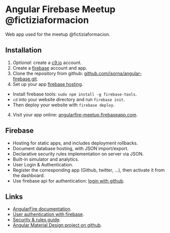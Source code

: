 Angular Firebase Meetup @fictiziaformacion
================

Web app used for the meetup @fictiziaformacion.

## Installation

1. _Optional:_ create a [c9.io](http://c9.io) account.
2. Create a [firebase](https://www.firebase.com/) account and app.
2. Clone the repository from github: [github.com/isorna/angular-firebase.git](https://github.com/isorna/angular-firebase.git).
3. Set up your app [firebase hosting](https://YOUR-APP-URL.firebaseio.com/?page=Hosting).
 * Install firebase tools: `sudo npm install -g firebase-tools`.
 * `cd` into your website directory and run `firebase init`.
 * Then deploy your website with `firebase deploy`.
4. Visit your app online: [angularfire-meetup.firebaseapp.com](https://angularfire-meetup.firebaseapp.com/).

## Firebase

* Hosting for static apps, and includes deployment rollbacks.
* Document database hosting, with JSON import/export.
* Declarative security rules implementation on server via JSON.
* Built-in simulator and analytics.
* User Login & Authentication.
 * Register the corresponding app (Github, twitter, ...), then activate it from the dashboard.
 * Use firebase api for authentication: [login with github](https://www.firebase.com/docs/web/guide/login/github.html).

## Links

* [AngularFire documentation](https://www.firebase.com/docs/web/libraries/angular/).
* [User authentication with firebase](https://www.firebase.com/docs/web/guide/user-auth.html).
* [Security & rules guide](https://www.firebase.com/docs/security/guide/securing-data.html).
* [Angular Material Design project on github](https://github.com/angular/material).